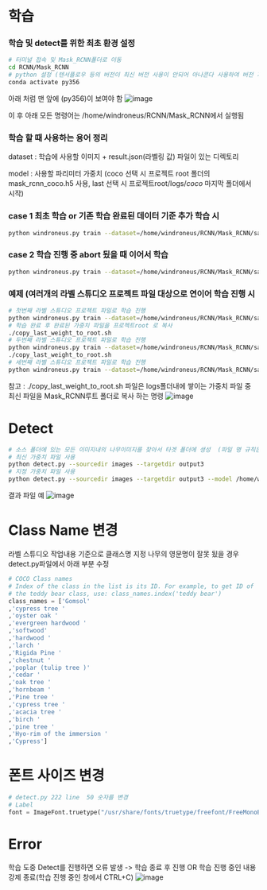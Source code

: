 # 학습
### 학습 및 detect를 위한 최초 환경 설정
```bash
# 터미널 접속 및 Mask_RCNN폴더로 이동
cd RCNN/Mask_RCNN
# python 설정 (텐서플로우 등의 버전이 최신 버전 사용이 안되어 아나콘다 사용하여 버전 지정 중)
conda activate py356
```
아래 처럼 맨 앞에 (py356)이 보여야 함
![image](https://user-images.githubusercontent.com/61860152/148709196-6ffe275c-afe3-4187-adf6-7dbf82a8e5b2.png)

이 후 아래 모든 명령어는 /home/windroneus/RCNN/Mask_RCNN에서 실행됨

### 학습 할 때 사용하는 용어 정리
dataset : 학습에 사용할 이미지 + result.json(라벨링 값) 파일이 있는 디렉토리

model : 사용할 파리미터 가중치 (coco 선택 시 프로젝트 root 폴더의 mask_rcnn_coco.h5 사용, last 선택 시 프로젝트root/logs/*coco* 마지막 폴더에서 시작)

### case 1 최초 학습 or 기존 학습 완료된 데이터 기준 추가 학습 시
```bash
python windroneus.py train --dataset=/home/windroneus/RCNN/Mask_RCNN/samples/coco/project-1 --model=coco
```

### case 2 학습 진행 중 abort 됬을 때 이어서 학습 
```bash
python windroneus.py train --dataset=/home/windroneus/RCNN/Mask_RCNN/samples/coco/project-1 --model=last
```



### 예제 (여러개의 라벨 스튜디오 프로젝트 파일 대상으로 연이어 학습 진행 시

```bash
# 첫번째 라벨 스튜디오 프로젝트 파일로 학습 진행
python windroneus.py train --dataset=/home/windroneus/RCNN/Mask_RCNN/samples/coco/project-1 --model=coco
# 학습 완료 후 완료된 가중치 파일을 프로젝트root 로 복사 
./copy_last_weight_to_root.sh
# 두번째 라벨 스튜디오 프로젝트 파일로 학습 진행
python windroneus.py train --dataset=/home/windroneus/RCNN/Mask_RCNN/samples/coco/project-2 --model=coco
./copy_last_weight_to_root.sh
# 세번째 라벨 스튜디오 프로젝트 파일로 학습 진행
python windroneus.py train --dataset=/home/windroneus/RCNN/Mask_RCNN/samples/coco/project-3 --model=coco
```

참고 : ./copy_last_weight_to_root.sh 파일은 logs폴더내에 쌓이는 가중치 파일 중 최신 파일을 Mask_RCNN루트 폴더로 복사 하는 명령
![image](https://user-images.githubusercontent.com/61860152/148709453-334e5950-44f5-4170-b71c-07109baddc3c.png)




# Detect
```bash
# 소스 폴더에 있는 모든 이미지내의 나무이미지를 찾아서 타겟 폴더에 생성  (파일 명 규칙은 기존 파일명의 앞에 OUTPUT_를 추가)
# 최신 가중치 파일 사용 
python detect.py --sourcedir images --targetdir output3
# 지정 가중치 파일 사용
python detect.py --sourcedir images --targetdir output3 --model /home/windroneus/RCNN/Mask_RCNN/logs/coco20220107T1754/mask_rcnn_coco_0118.h5
```
결과 파일 예
![image](https://user-images.githubusercontent.com/61860152/148712807-424df4c0-17b6-4407-92e6-57e93301dc4f.png)



# Class Name 변경
라벨 스튜디오 작업내용 기준으로 클래스명 지정 나무의 영문명이 잘못 됬을 경우 detect.py파일에서 아래 부분 수정
```python
# COCO Class names
# Index of the class in the list is its ID. For example, to get ID of
# the teddy bear class, use: class_names.index('teddy bear')
class_names = ['Gomsol'
,'cypress tree '
,'oyster oak '
,'evergreen hardwood '
,'softwood'
,'hardwood '
,'larch '
,'Rigida Pine '
,'chestnut '
,'poplar (tulip tree )'
,'cedar '
,'oak tree '
,'hornbeam '
,'Pine tree '
,'cypress tree '
,'acacia tree '
,'birch '
,'pine tree '
,'Hyo-rim of the immersion '
,'Cypress']
```

# 폰트 사이즈 변경
```python
# detect.py 222 line  50 숫자를 변경
# Label
font = ImageFont.truetype("/usr/share/fonts/truetype/freefont/FreeMonoBold.ttf",50)
```


# Error
학습 도중 Detect를 진행하면 오류 발생 
 -> 학습 종료 후 진행 OR 학습 진행 중인 내용 강제 종료(학습 진행 중인 창에서 CTRL+C)
![image](https://user-images.githubusercontent.com/61860152/148710771-b0bb551c-9bde-4fbc-ac8a-48491d63cd20.png)




